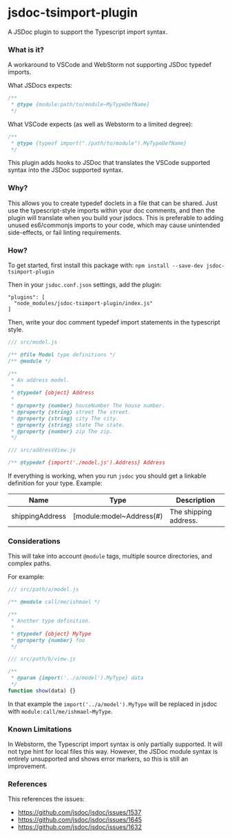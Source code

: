 # jsdoc-tsimport-plugin
A JSDoc plugin to support the Typescript import syntax.

### What is it?

A workaround to VSCode and WebStorm not supporting JSDoc typedef imports.

What JSDocs expects:

```js
/**
 * @type {module:path/to/module~MyTypeDefName}
 */
```

What VSCode expects (as well as Webstorm to a limited degree):

```js
/**
 * @type {typeof import("./path/to/module").MyTypeDefName}
 */
```

This plugin adds hooks to JSDoc that translates the VSCode supported syntax into the JSDoc supported syntax.

### Why?

This allows you to create typedef doclets in a file that can be shared. Just use the typescript-style imports within your doc comments, and then the plugin will translate when you build your jsdocs. This is preferable to adding unused es6/commonjs imports to your code, which may cause unintended side-effects, or fail linting requirements.

### How?

To get started, first install this package with:
```npm install --save-dev jsdoc-tsimport-plugin```

Then in your `jsdoc.conf.json` settings, add the plugin:

```
"plugins": [
  "node_modules/jsdoc-tsimport-plugin/index.js"
]
```

Then, write your doc comment typedef import statements in the typescript style.

```js
/// src/model.js

/** @file Model type definitions */
/** @module */

/**
 * An address model.
 *
 * @typedef {object} Address
 *
 * @property {number} houseNumber The house number.
 * @property {string} street The street.
 * @property {string} city The city.
 * @property {string} state The state.
 * @property {number} zip The zip.
 */
```

```js
/// src/addressView.js

/** @typedef {import('./model.js').Address} Address
```

If everything is working, when you run `jsdoc` you should get a linkable definition for your type.
Example:

| Name  | Type | Description |
| ------------- | ------------- | -------------- |
| shippingAddress  | [module:model~Address(#)  | The shipping address. |

### Considerations

This will take into account `@module` tags, multiple source directories, and complex paths.

For example:

```js
/// src/path/a/model.js

/** @module call/me/ishmael */

/**
 * Another type definition.
 *
 * @typedef {object} MyType
 * @property {number} foo
 */
```

```js
/// src/path/b/view.js

/**
 * @param {import('../a/model').MyType} data
 */
function show(data) {}
```

In that example the `import('../a/model').MyType` will be replaced in jsdoc with `module:call/me/ishmael~MyType`.

### Known Limitations

In Webstorm, the Typescript import syntax is only partially supported. It will not type hint for local files this way. However, the JSDoc module syntax is entirely unsupported and shows error markers, so this is still an improvement.

### References

This references the issues:
- https://github.com/jsdoc/jsdoc/issues/1537
- https://github.com/jsdoc/jsdoc/issues/1645
- https://github.com/jsdoc/jsdoc/issues/1632


